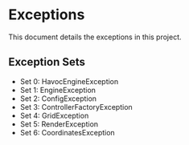 # Exceptions
This document details the exceptions in this project.

## Exception Sets
* Set 0: HavocEngineException
* Set 1: EngineException
* Set 2: ConfigException
* Set 3: ControllerFactoryException
* Set 4: GridException
* Set 5: RenderException
* Set 6: CoordinatesException